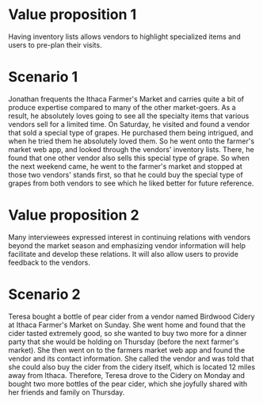 <!-- Produce a scenario for each key problem/value proposition -->
<!-- Recall that a scenario = user + task + context. -->

# Value proposition 1
Having inventory lists allows vendors to highlight specialized items and users to pre-plan their visits.

# Scenario 1
Jonathan frequents the Ithaca Farmer's Market and carries quite a bit of produce expertise compared to many of the other market-goers. As a result, he absolutely loves going to see all the specialty items that various vendors sell for a limited time. On Saturday, he visited and found a vendor that sold a special type of grapes. He purchased them being intrigued, and when he tried them he absolutely loved them. So he went onto the farmer's market web app, and looked through  the vendors' inventory lists. There, he found that one other vendor also sells this special type of grape. So when the next weekend came, he went to the farmer's market and stopped at those two vendors' stands first, so that he could buy the special type of grapes from both vendors to see which he liked better for future reference.

# Value proposition 2 
Many interviewees expressed interest in continuing relations with vendors beyond the market season and emphasizing vendor information will help facilitate and develop these relations. It will also allow users to provide feedback to the vendors.

# Scenario 2
Teresa bought a bottle of pear cider from a vendor named Birdwood Cidery at Ithaca Farmer's Market on Sunday. She went home and found that the cider tasted extremely good, so she wanted to buy two more for a dinner party that she would be holding on Thursday (before the next farmer's market). She then went on to the farmers market web app and found the vendor and its contact information. She called the vendor and was told that she could also buy the cider from the cidery itself, which is located 12 miles away from Ithaca. Therefore, Teresa drove to the Cidery on Monday and bought two more bottles of the pear cider, which she joyfully shared with her friends and family on Thursday.